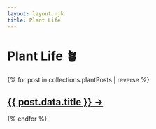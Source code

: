 ```yaml
---
layout: layout.njk
title: Plant Life
---
```

<div class="animate">

<h1>Plant Life 🪴</h1>

{% for post in collections.plantPosts | reverse %}
  <article>
    <h2><a class="project-word" href="{{ post.url }}">{{ post.data.title }} →</a></h2>
  </article>
{% endfor %}

</div>